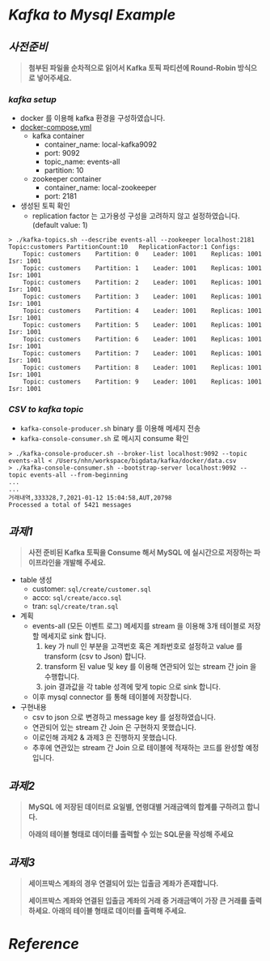 # *Kafka to Mysql Example*

## *사전준비*
> **첨부된 파일을 순차적으로 읽어서 Kafka 토픽 파티션에 Round-Robin 방식으로 넣어주세요.**

### *kafka setup*
* docker 를 이용해 kafka 환경을 구성하였습니다.
* [docker-compose.yml](https://github.com/jx2lee/kafka-to-mysql-example/blob/main/docker-compose.yml)
  * kafka container
    * container_name: local-kafka9092
    * port: 9092
    * topic_name: events-all
    * partition: 10
  * zookeeper container
    * container_name: local-zookeeper
    * port: 2181
* 생성된 토픽 확인
  * replication factor 는 고가용성 구성을 고려하지 않고 설정하였습니다. (default value: 1)
```shell
> ./kafka-topics.sh --describe events-all --zookeeper localhost:2181
Topic:customers	PartitionCount:10	ReplicationFactor:1	Configs:
	Topic: customers	Partition: 0	Leader: 1001	Replicas: 1001	Isr: 1001
	Topic: customers	Partition: 1	Leader: 1001	Replicas: 1001	Isr: 1001
	Topic: customers	Partition: 2	Leader: 1001	Replicas: 1001	Isr: 1001
	Topic: customers	Partition: 3	Leader: 1001	Replicas: 1001	Isr: 1001
	Topic: customers	Partition: 4	Leader: 1001	Replicas: 1001	Isr: 1001
	Topic: customers	Partition: 5	Leader: 1001	Replicas: 1001	Isr: 1001
	Topic: customers	Partition: 6	Leader: 1001	Replicas: 1001	Isr: 1001
	Topic: customers	Partition: 7	Leader: 1001	Replicas: 1001	Isr: 1001
	Topic: customers	Partition: 8	Leader: 1001	Replicas: 1001	Isr: 1001
	Topic: customers	Partition: 9	Leader: 1001	Replicas: 1001	Isr: 1001
```

### *CSV to kafka topic*
* `kafka-console-producer.sh` binary 를 이용해 메세지 전송
* `kafka-console-consumer.sh` 로 메시지 consume 확인
```shell
> ./kafka-console-producer.sh --broker-list localhost:9092 --topic events-all < /Users/nhn/workspace/bigdata/kafka/docker/data.csv
> ./kafka-console-consumer.sh --bootstrap-server localhost:9092 --topic events-all --from-beginning
...
...
거래내역,333328,7,2021-01-12 15:04:58,AUT,20798
Processed a total of 5421 messages
```

## *과제1*
> **사전 준비된 Kafka 토픽을 Consume 해서 MySQL 에 실시간으로 저장하는 파이프라인을 개발해 주세요.**

* table 생성
  * customer: `sql/create/customer.sql`
  * acco: `sql/create/acco.sql`
  * tran: `sql/create/tran.sql`
* 계획
  * events-all (모든 이벤트 로그) 메세지를 stream 을 이용해 3개 테이블로 저장할 메세지로 sink 합니다.
    1. key 가 null 인 부분을 고객번호 혹은 계좌번호로 설정하고 value 를 transform (csv to Json) 합니다.
    2. transform 된 value 및 key 를 이용해 연관되어 있는 stream 간 join 을 수행합니다.
    3. join 결과값을 각 table 성격에 맞게 topic 으로 sink 합니다.
  * 이후 mysql connector 를 통해 테이블에 저장합니다.
* 구현내용
  * csv to json 으로 변경하고 message key 를 설정하였습니다.
  * 연관되어 있는 stream 간 Join 은 구현하지 못했습니다.
  * 이로인해 과제2 & 과제3 은 진행하지 못했습니다.
  * 추후에 연관있는 stream 간 Join 으로 테이블에 적재하는 코드를 완성할 예정입니다.

## *과제2*
> **MySQL 에 저장된 데이터로 요일별, 연령대별 거래금액의 합계를 구하려고 합니다.**
> 
> **아래의 테이블 형태로 데이터를 출력할 수 있는 SQL문을 작성해 주세요**


## *과제3*
> **세이프박스 계좌의 경우 연결되어 있는 입출금 계좌가 존재합니다.**
> 
> **세이프박스 계좌와 연결된 입출금 계좌의 거래 중 거래금액이 가장 큰 거래를 출력하세요. 아래의 테이블 형태로 데이터를 출력해 주세요.**

# *Reference*
